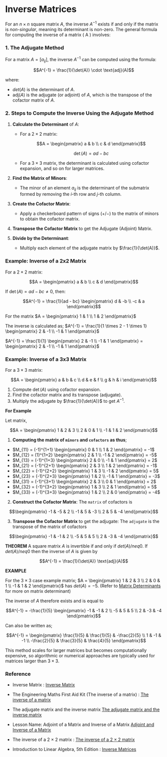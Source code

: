# Inverse Matrices

For an $n \times n$ square matrix $A$, the inverse $A^{-1}$ exists if and only if the matrix is *non-singular*, 
meaning its determinant is non-zero. The general formula for computing the inverse of a matrix \( A \) involves:

### 1. **The Adjugate Method**

For a matrix $A = [a_{ij}]$, the inverse $A^{-1}$ can be computed using the formula:
```math
A^{-1} = \frac{1}{\det(A)} \cdot \text{adj}(A)
```

where:
- $det(A)$ is the determinant of $A$.
- $\text{adj}(A)$ is the adjugate (or adjoint) of $A$, which is the transpose of the cofactor matrix of $A$.

### 2. **Steps to Compute the Inverse Using the Adjugate Method**

1. **Calculate the Determinant** of $A$:
   - For a $2 \times 2$ matrix:
     ```math
     A = \begin{pmatrix} a & b \\ c & d \end{pmatrix}
     ```
     ```math
     \det(A) = ad - bc
     ```
   - For a $3 \times 3$ matrix, the determinant is calculated using cofactor expansion, and so on for larger matrices.

2. **Find the Matrix of Minors**:
   - The minor of an element $a_{ij}$ is the determinant of the submatrix formed by removing the $i$-th row and $j$-th column.

3. **Create the Cofactor Matrix**:
   - Apply a checkerboard pattern of signs $(+/-)$ to the matrix of minors to obtain the cofactor matrix.

4. **Transpose the Cofactor Matrix** to get the Adjugate (Adjoint) Matrix.

5. **Divide by the Determinant**:
   - Multiply each element of the adjugate matrix by $\frac{1}{\det(A)}$.

### Example: Inverse of a 2x2 Matrix
For a $2 \times 2$ matrix:
```math
A = \begin{pmatrix} a & b \\ c & d \end{pmatrix}
```

If $\det(A) = ad - bc \neq 0$, then:

```math
A^{-1} = \frac{1}{ad - bc} \begin{pmatrix} d & -b \\ -c & a \end{pmatrix}
```

For the matrix $A = \begin{pmatrix} 1 & 1 \\ 1 & 2 \end{pmatrix}$

The inverse is calculated as; $A^{-1} = \frac{1}{1 \times 2 - 1 \times 1} \begin{pmatrix} 2 & -1 \\ -1 & 1 \end{pmatrix}$

$A^{-1} = \frac{1}{1} \begin{pmatrix} 2 & -1 \\ -1 & 1 \end{pmatrix}  = \begin{pmatrix} 2 & -1 \\ -1 & 1 \end{pmatrix}$



### Example: Inverse of a 3x3 Matrix
For a $3 \times 3$ matrix:

```math
A = \begin{pmatrix} a & b & c \\ d & e & f \\ g & h & i \end{pmatrix}
```

1. Compute $\det(A)$ using cofactor expansion.
2. Find the cofactor matrix and its transpose (adjugate).
3. Multiply the adjugate by $\frac{1}{\det(A)}$ to get $A^{-1}$.



**For Example** 

Let matrix,

```math
A = \begin{pmatrix} 1 & 2 & 3 \\ 2 & 0 & 1 \\ -1 & 1 & 2 \end{pmatrix}
```

1. **Computing the matrix of `minors` and `cofactors` as thus**;

- $M_{11} = (-1)^{1+1} \begin{pmatrix} 0 & 1 \\ 1 & 2 \end{pmatrix} = -1$
- $M_{12} = (1)^{1+2} \begin{pmatrix} 2 & 1 \\ -1 & 2 \end{pmatrix} = -5$
- $M_{13} = (-1)^{1+3} \begin{pmatrix} 2 & 0 \\ -1 & 1 \end{pmatrix} = 2$
- $M_{21} = (-1)^{2+1} \begin{pmatrix} 2 & 3 \\ 1 & 2 \end{pmatrix} = -1$
- $M_{22} = (-1)^{2+2} \begin{pmatrix} 1 & 3 \\ -1 & 2 \end{pmatrix} = 5$
- $M_{23} = (-1)^{2+3} \begin{pmatrix} 1 & 2 \\ -1 & 1 \end{pmatrix} = -3$
- $M_{31} = (-1)^{3+1} \begin{pmatrix} 2 & 3 \\ 0 & 1 \end{pmatrix} = 2$
- $M_{32} = (-1)^{3+2} \begin{pmatrix} 1 & 3 \\ 2 & 1 \end{pmatrix} = 5$
- $M_{33} = (-1)^{3+3} \begin{pmatrix} 1 & 2 \\ 2 & 0 \end{pmatrix} = -4$


2. **Construct the Cofactor Matrix**:
The `matrix` of cofactors is 

```math
\begin{pmatrix} -1 & -5 & 2 \\ -1 & 5 & -3 \\ 2 & 5 & -4 \end{pmatrix}
```

3. **Transpose the Cofactor Matrix** to get the adjugate:
The `adjugate` is the transpose of the matrix of cofactors

```math
\begin{pmatrix} -1 & -1 & 2 \\ -5 & 5 & 5 \\ 2 & -3 & -4 \end{pmatrix}
```


**THEOREM** A square matrix $A$ is invertible if and only if $det(A) /neq 0$. If $det(A) /neq 0$ then the inverse of $A$ is given by

```math
A^{-1} = \frac{1}{\det(A)} \text{adj}(A)
```

**EXAMPLE**

For the $3 \times 3$ case example matrix; $A = \begin{pmatrix} 1 & 2 & 3 \\ 2 & 0 & 1 \\ -1 & 1 & 2 \end{pmatrix}$ has $det(A) = -5$. (Refer to [Matrix Determinants](matrix_determinants.md) for more on matrix determinant)

The inverse of $A$ therefore exists and is equal to 

```math
A^{-1} = -\frac{1}{5} \begin{pmatrix} -1 & -1 & 2 \\ -5 & 5 & 5 \\ 2 & -3 & -4 \end{pmatrix}
```

Can also be written as;

```math
A^{-1} =  \begin{pmatrix} \frac{1}{5} & \frac{1}{5} & -\frac{2}{5} \\ 1 & -1 & -1 \\ -\frac{2}{5} & \frac{3}{5} & \frac{4}{5} \end{pmatrix}
```


This method scales for larger matrices but becomes computationally expensive, so algorithmic or numerical approaches are typically used for matrices larger than $3 \times 3$.



### Reference

- Inverse Matrix : [Inverse Matrix](http://www.thphys.nuim.ie/Notes/EE112/09_Inverse_Matrix.pdf)

- The Engineering Maths First Aid Kit (The inverse of a matrix) : [The inverse of a matrix](https://lcn.people.uic.edu/classes/che205s17/docs/che205s17_reading_05a.pdf)

- The adjugate matrix and the inverse matrix [The adjugate matrix and the inverse matrix](https://www.macs.hw.ac.uk/~markl/teaching/Inverses.pdf)

- Lesson Name: Adjoint of a Matrix and Inverse of a Matrix [Adjoint and Inverse of a Matrix](https://cdn1.byjus.com/wp-content/uploads/2019/04/Adjoint-and-Inverse-of-a-Matrix.pdf)

- The inverse of a 2 × 2 matrix : [The inverse of a 2 × 2 matrix](https://www.mathcentre.ac.uk/resources/uploaded/sigma-matrices7-2009-1.pdf)

- Introduction to Linear Algebra, 5th Edition : [Inverse Matrices](https://math.mit.edu/~gs/linearalgebra/ila5/linearalgebra5_2-5.pdf)





